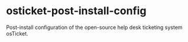 # osticket-post-install-config
Post-install configuration of the open-source help desk ticketing system osTicket.

